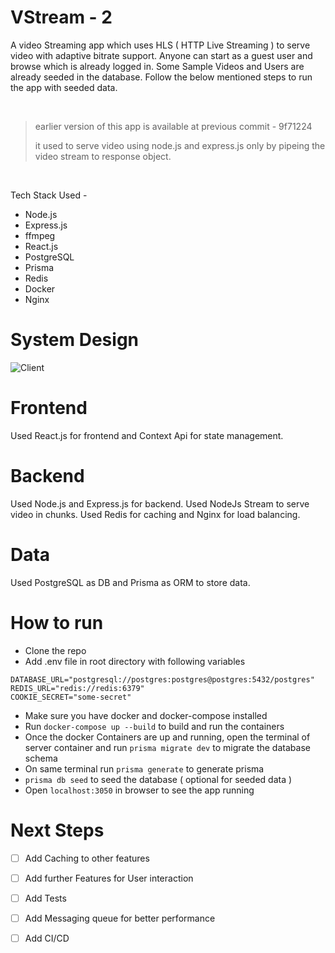 # VStream - 2 
A video Streaming app which uses HLS ( HTTP Live Streaming ) to serve video with adaptive bitrate support.
Anyone can start as a guest user and browse which is already logged in.
Some Sample Videos and Users are already seeded in the database.
Follow the below mentioned steps to run the app with seeded data.


<br>
<blockquote><p>
 earlier version of this app is available at previous commit - 9f71224
</p><p>
 it used to serve video using node.js and express.js only by pipeing the video stream to response object.
</p></blockquote>
<br>



Tech Stack Used -

- Node.js
- Express.js
- ffmpeg
- React.js
- PostgreSQL
- Prisma
- Redis
- Docker
- Nginx

# System Design 
![Client](https://github.com/DevilsN3st/VStream/assets/91787765/c7c7ec28-f4af-4787-8672-9729f06b67a2)


# Frontend
Used React.js for frontend and Context Api for state management.

# Backend
Used Node.js and Express.js for backend. 
Used NodeJs Stream to serve video in chunks.
Used Redis for caching and Nginx for load balancing.

# Data
Used PostgreSQL as DB and Prisma as ORM to store data.


# How to run
- Clone the repo
- Add .env file in root directory with following variables
```
DATABASE_URL="postgresql://postgres:postgres@postgres:5432/postgres"
REDIS_URL="redis://redis:6379"
COOKIE_SECRET="some-secret"
```
- Make sure you have docker and docker-compose installed
- Run `docker-compose up --build` to build and run the containers
- Once the docker Containers are up and running, open the terminal of server container and run `prisma migrate dev` to migrate the database schema
- On same terminal run `prisma generate` to generate prisma 
-  `prisma db seed` to seed the database ( optional for seeded data )
- Open `localhost:3050` in browser to see the app running


# Next Steps

- [ ] Add Caching to other features
- [ ] Add further Features for User interaction
- [ ] Add Tests
- [ ] Add Messaging queue for better performance
- [ ] Add CI/CD
  